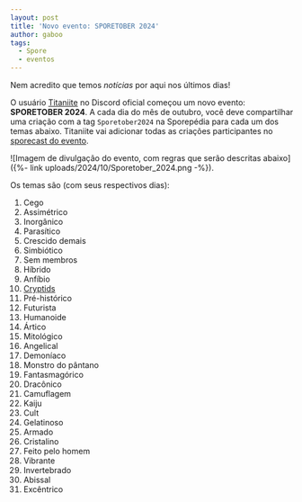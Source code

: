 ```yaml
---
layout: post
title: 'Novo evento: SPORETOBER 2024'
author: gaboo
tags:
  - Spore
  - eventos
---
```


Nem acredito que temos _notícias_ por aqui nos últimos dias!

O usuário [Titaniite](https://www.spore.com/view/myspore/Titaniite) no Discord oficial começou um novo evento: **SPORETOBER 2024**. A cada dia do mês de outubro, você deve compartilhar uma criação com a tag `Sporetober2024` na Sporepédia para cada um dos temas abaixo. Titaniite vai adicionar todas as criações participantes no [sporecast do evento](https://www.spore.com/sporepedia#qry=ssc-501115463107).

![Imagem de divulgação do evento, com regras que serão descritas abaixo]({%- link uploads/2024/10/Sporetober_2024.png -%}).

Os temas são (com seus respectivos dias):

1. Cego
2. Assimétrico
3. Inorgânico
4. Parasítico
5. Crescido demais
6. Simbiótico
7. Sem membros
8. Híbrido
9. Anfíbio
10. [Cryptids](https://en.wikipedia.org/wiki/List_of_cryptids)
11. Pré-histórico
12. Futurista
13. Humanoide
14. Ártico
15. Mitológico
16. Angelical
17. Demoníaco
18. Monstro do pântano
19. Fantasmagórico
20. Dracônico
21. Camuflagem
22. Kaiju
23. Cult
24. Gelatinoso
25. Armado
26. Cristalino
27. Feito pelo homem
28. Vibrante
29. Invertebrado
30. Abissal
31. Excêntrico
